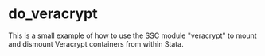 # do_veracrypt

This is a small example of how to use the SSC module "veracrypt" to mount and dismount Veracrypt containers from within Stata.
